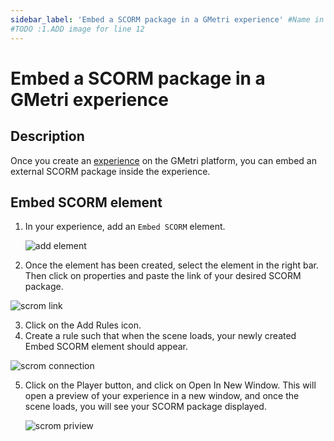 ```yaml
---
sidebar_label: 'Embed a SCORM package in a GMetri experience' #Name in sidebar
#TODO :1.ADD image for line 12
---
```


# Embed a SCORM package in a GMetri experience

## Description

Once you create an [experience](https://docs.gmetri.com/Features/Create/experiences/) on the GMetri platform, you can embed an external SCORM package inside the experience.

## Embed SCORM element

1. In your experience, add an `Embed SCORM` element.
   
   ![add element](https://s.vrgmetri.com/image/w_600,q_90/gb-web/portal-docs/assets/img/screenshots/add-embed-scorm.png)

2. Once the element has been created, select the element in the right bar. Then click on properties and paste the link of your desired SCORM package.

 ![scrom link](https://s.vrgmetri.com/image/w_298,h_300,q_90/gb-web/portal-docs/assets/img/screenshots/scorm-link.png)

3. Click on the Add Rules icon.
4. Create a rule such that when the scene loads, your newly created Embed SCORM element should appear.

![scrom connection](https://s.vrgmetri.com/image/w_1120,h_162,q_90/gb-web/portal-docs/assets/img/screenshots/embed-scorm-connection.png)

5. Click on the Player button, and click on Open In New Window. This will open a preview of your 
   experience in a new window, and once the scene loads, you will see your SCORM package displayed.
   
   ![scrom priview](https://s.vrgmetri.com/image/w_1917,h_961,q_90/gb-web/portal-docs/assets/img/screenshots/scorm-in-preview.png)





